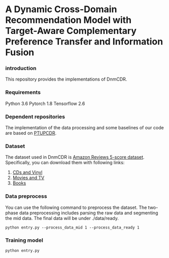 # A Dynamic Cross-Domain Recommendation Model with Target-Aware Complementary Preference Transfer and Information Fusion
### introduction
This repository provides the implementations of DnmCDR.
### Requirements
Python 3.6
Pytorch 1.8
Tensorflow 2.6
### Dependent repositories
The implementation of the data processing and some baselines of our code are based on [PTUPCDR](https://github.com/easezyc/WSDM2022-PTUPCDR).​
### Dataset
The dataset used in DnmCDR is [Amazon Reviews 5-score dataset](http://jmcauley.ucsd.edu/data/amazon/links.html). Specifically, you can download them with following links:
1. [CDs and Vinyl](http://snap.stanford.edu/data/amazon/productGraph/categoryFiles/reviews_CDs_and_Vinyl_5.json.gz)
2. [Movies and TV](http://snap.stanford.edu/data/amazon/productGraph/categoryFiles/reviews_Movies_and_TV_5.json.gz)
3. [Books](http://snap.stanford.edu/data/amazon/productGraph/categoryFiles/reviews_Books_5.json.gz)

### Data preprocess
You can use the following command to preprocess the dataset. The two-phase data preprocessing includes parsing the raw data and segmenting the mid data. The final data will be under ./data/ready.

`python entry.py --process_data_mid 1 --process_data_ready 1`

### Training model

`python entry.py`

